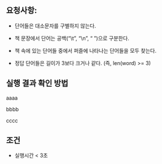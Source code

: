 요청사항:
------------------------------------------

- 단어들은 대소문자를 구별하지 않는다.

- 책 문장에서 단어는 공백(“\t”, “\n”, “ ”)으로 구분한다.

- 책 속에 있는 단어들 중에서 퍼즐에 나타나는 단어들을 모두 찾는다. 

- 정답 단어들은 길이가 3보다 크거나 같다. (즉, len(word) >= 3)

실행 결과 확인 방법
------------------------------------------


aaaa 

bbbb

cccc


조건
-------------------------------------------------------

- 실행시간 < 3초 
